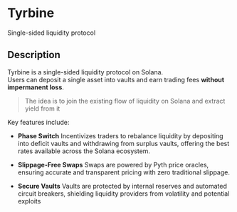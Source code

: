 # Tyrbine
Single-sided liquidity protocol

## Description

Tyrbine is a single-sided liquidity protocol on Solana.  
Users can deposit a single asset into vaults and earn trading fees **without impermanent loss**.

>  The idea is to join the existing flow of liquidity on Solana and extract yield from it

Key features include:  
- **Phase Switch**
Incentivizes traders to rebalance liquidity by depositing into deficit vaults and withdrawing from surplus vaults, offering the best rates available across the Solana ecosystem.

- **Slippage-Free Swaps**
Swaps are powered by Pyth price oracles, ensuring accurate and transparent pricing with zero traditional slippage.

- **Secure Vaults**
Vaults are protected by internal reserves and automated circuit breakers, shielding liquidity providers from volatility and potential exploits
